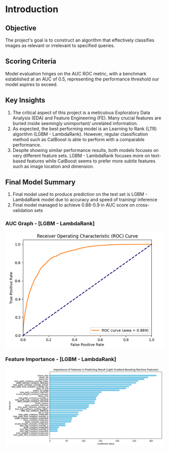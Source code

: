 # Introduction

## Objective

The project's goal is to construct an algorithm that effectively classifies images as relevant or irrelevant to specified queries.

## Scoring Criteria

Model evaluation hinges on the AUC ROC metric, with a benchmark established at an AUC of 0.5, representing the performance threshold our model aspires to exceed.

## Key Insights

1. The critical aspect of this project is a meticulous Exploratory Data Analysis (EDA) and Feature Engineering (FE). Many crucial features are buried inside seemingly unimportant/ unrelated information.
2. As expected, the best performing model is an Learning to Rank (LTR) algorithm (LGBM - LambdaRank). However, regular classification method such as CatBoost is able to perform with a comparable performance.
3. Despite showing similar performance results, both models focuses on very different feature sets. LGBM - LambdaRank focuses more on text-based features while CatBoost seems to prefer more subtle features such as image location and dimension.

## Final Model Summary

1. Final model used to produce prediction on the test set is LGBM - LambdaRank model due to accuracy and speed of training/ inference
2. Final model managed to achieve 0.88-0.9 in AUC score on cross-validation sets

### AUC Graph - [LGBM - LambdaRank]
![AUC Graph](assets/final_auc_roc.png)

### Feature Importance - [LGBM - LambdaRank]
![AUC Graph](assets/feature_importance.png)

